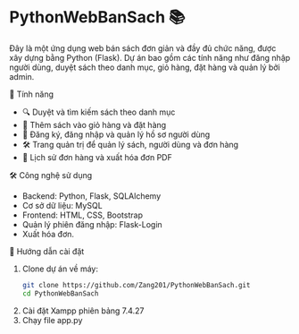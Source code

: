 # PythonWebBanSach 📚

Đây là một ứng dụng web bán sách đơn giản và đầy đủ chức năng, được xây dựng bằng Python (Flask).
Dự án bao gồm các tính năng như đăng nhập người dùng, duyệt sách theo danh mục, giỏ hàng, đặt hàng và quản lý bởi admin.

 🚀 Tính năng

- 🔍 Duyệt và tìm kiếm sách theo danh mục
- 🛒 Thêm sách vào giỏ hàng và đặt hàng
- 👤 Đăng ký, đăng nhập và quản lý hồ sơ người dùng
- 🛠️ Trang quản trị để quản lý sách, người dùng và đơn hàng
- 📄 Lịch sử đơn hàng và xuất hóa đơn PDF

 🛠️ Công nghệ sử dụng

- Backend: Python, Flask, SQLAlchemy
- Cơ sở dữ liệu: MySQL
- Frontend: HTML, CSS, Bootstrap
- Quản lý phiên đăng nhập: Flask-Login
- Xuất hóa đơn.

 🔧 Hướng dẫn cài đặt

1. Clone dự án về máy:
   ```bash
   git clone https://github.com/Zang201/PythonWebBanSach.git
   cd PythonWebBanSach
2. Cài đặt Xampp phiên bảng 7.4.27
3. Chạy file app.py
